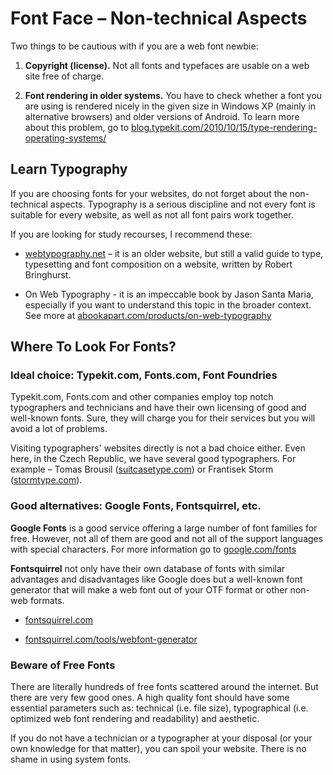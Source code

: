 Font Face – Non-technical Aspects
=================================

Two things to be cautious with if you are a web font newbie:

1.  **Copyright (license).** Not all fonts and typefaces are usable on a web
    site free of charge.

2.  **Font rendering in older systems.** You have to check whether a font you
    are using is rendered nicely in the given size in Windows XP (mainly in
    alternative browsers) and older versions of Android. To learn more about
    this problem, go to
    [blog.typekit.com/2010/10/15/type-rendering-operating-systems/](<http://blog.typekit.com/2010/10/15/type-rendering-operating-systems/>)

Learn Typography
----------------

If you are choosing fonts for your websites, do not forget about the
non-technical aspects. Typography is a serious discipline and not every font is
suitable for every website, as well as not all font pairs work together.

If you are looking for study recourses, I recommend these:

-   [webtypography.net](<http://webtypography.net/>) – it is an older website, but still a
    valid guide to type, typesetting and font composition on a website, written
    by Robert Bringhurst.

-   On Web Typography - it is an impeccable book by Jason Santa Maria,
    especially if you want to understand this topic in the broader context. See
    more at
    [abookapart.com/products/on-web-typography](<http://abookapart.com/products/on-web-typography>)

Where To Look For Fonts?
------------------------

### Ideal choice: Typekit.com, Fonts.com, Font Foundries

Typekit.com, Fonts.com and other companies employ top notch typographers and
technicians and have their own licensing of good and well-known fonts. Sure,
they will charge you for their services but you will avoid a lot of problems.

Visiting typographers' websites directly is not a bad choice either.
Even here, in the Czech Republic, we have several good typographers. For example – Tomas Brousil ([suitcasetype.com](<http://suitcasetype.com>)) or Frantisek Storm ([stormtype.com](<http://stormtype.com>)).

### Good alternatives: Google Fonts, Fontsquirrel, etc.

**Google Fonts** is a good service offering a large number of font families for
free. However, not all of them are good and not all of the support languages
with special characters. For more information go to
[google.com/fonts](<http://www.google.com/fonts/>)

**Fontsquirrel** not only have their own database of fonts with similar
advantages and disadvantages like Google does but a well-known font generator
that will make a web font out of your OTF format or other non-web formats.

-   [fontsquirrel.com](<http://www.fontsquirrel.com/>)

-   [fontsquirrel.com/tools/webfont-generator](<http://www.fontsquirrel.com/tools/webfont-generator>)

### Beware of Free Fonts

There are literally hundreds of free fonts scattered around the internet. But
there are very few good ones. A high quality font should have some essential
parameters such as: technical (i.e. file size), typographical (i.e. optimized
web font rendering and readability) and aesthetic.

If you do not have a technician or a typographer at your disposal (or your own
knowledge for that matter), you can spoil your website. There is no shame in
using system fonts.
